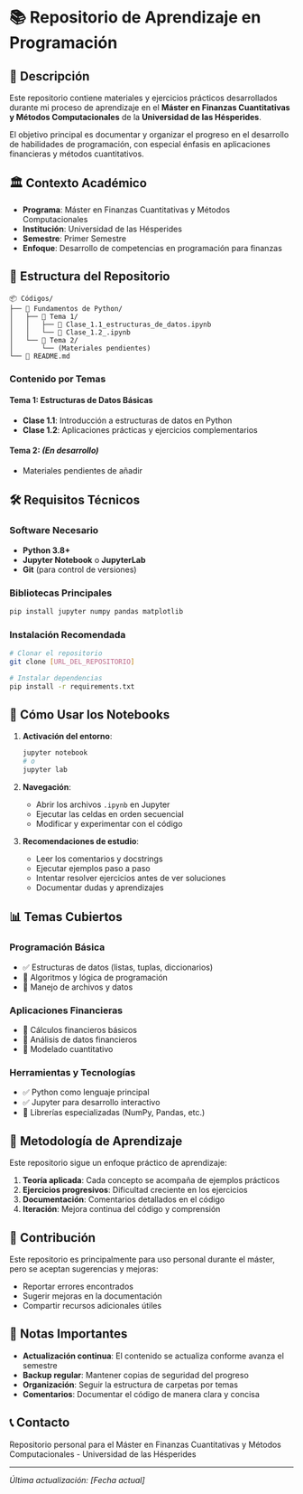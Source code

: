# 📚 Repositorio de Aprendizaje en Programación

## 🎯 Descripción

Este repositorio contiene materiales y ejercicios prácticos desarrollados durante mi proceso de aprendizaje en el **Máster en Finanzas Cuantitativas y Métodos Computacionales** de la **Universidad de las Hésperides**.

El objetivo principal es documentar y organizar el progreso en el desarrollo de habilidades de programación, con especial énfasis en aplicaciones financieras y métodos cuantitativos.

## 🏛️ Contexto Académico

- **Programa**: Máster en Finanzas Cuantitativas y Métodos Computacionales
- **Institución**: Universidad de las Hésperides
- **Semestre**: Primer Semestre
- **Enfoque**: Desarrollo de competencias en programación para finanzas

## 📁 Estructura del Repositorio

```
📦 Códigos/
├── 📂 Fundamentos de Python/
│   ├── 📂 Tema 1/
│   │   ├── 📄 Clase_1.1_estructuras_de_datos.ipynb
│   │   └── 📄 Clase_1.2_.ipynb
│   └── 📂 Tema 2/
│       └── (Materiales pendientes)
└── 📄 README.md
```

### Contenido por Temas

#### **Tema 1: Estructuras de Datos Básicas**
- **Clase 1.1**: Introducción a estructuras de datos en Python
- **Clase 1.2**: Aplicaciones prácticas y ejercicios complementarios

#### **Tema 2**: *(En desarrollo)*
- Materiales pendientes de añadir

## 🛠️ Requisitos Técnicos

### Software Necesario
- **Python 3.8+**
- **Jupyter Notebook** o **JupyterLab**
- **Git** (para control de versiones)

### Bibliotecas Principales
```bash
pip install jupyter numpy pandas matplotlib
```

### Instalación Recomendada
```bash
# Clonar el repositorio
git clone [URL_DEL_REPOSITORIO]

# Instalar dependencias
pip install -r requirements.txt
```

## 🚀 Cómo Usar los Notebooks

1. **Activación del entorno**:
   ```bash
   jupyter notebook
   # o
   jupyter lab
   ```

2. **Navegación**:
   - Abrir los archivos `.ipynb` en Jupyter
   - Ejecutar las celdas en orden secuencial
   - Modificar y experimentar con el código

3. **Recomendaciones de estudio**:
   - Leer los comentarios y docstrings
   - Ejecutar ejemplos paso a paso
   - Intentar resolver ejercicios antes de ver soluciones
   - Documentar dudas y aprendizajes

## 📊 Temas Cubiertos

### Programación Básica
- ✅ Estructuras de datos (listas, tuplas, diccionarios)
- 🔄 Algoritmos y lógica de programación
- 🔄 Manejo de archivos y datos

### Aplicaciones Financieras
- 🔄 Cálculos financieros básicos
- 🔄 Análisis de datos financieros
- 🔄 Modelado cuantitativo

### Herramientas y Tecnologías
- ✅ Python como lenguaje principal
- ✅ Jupyter para desarrollo interactivo
- 🔄 Librerías especializadas (NumPy, Pandas, etc.)

## 🎯 Metodología de Aprendizaje

Este repositorio sigue un enfoque práctico de aprendizaje:

1. **Teoría aplicada**: Cada concepto se acompaña de ejemplos prácticos
2. **Ejercicios progresivos**: Dificultad creciente en los ejercicios
3. **Documentación**: Comentarios detallados en el código
4. **Iteración**: Mejora continua del código y comprensión

## 🤝 Contribución

Este repositorio es principalmente para uso personal durante el máster, pero se aceptan sugerencias y mejoras:

- Reportar errores encontrados
- Sugerir mejoras en la documentación
- Compartir recursos adicionales útiles

## 📝 Notas Importantes

- **Actualización continua**: El contenido se actualiza conforme avanza el semestre
- **Backup regular**: Mantener copias de seguridad del progreso
- **Organización**: Seguir la estructura de carpetas por temas
- **Comentarios**: Documentar el código de manera clara y concisa

## 📞 Contacto

Repositorio personal para el Máster en Finanzas Cuantitativas y Métodos Computacionales - Universidad de las Hésperides

---

*Última actualización: [Fecha actual]*
